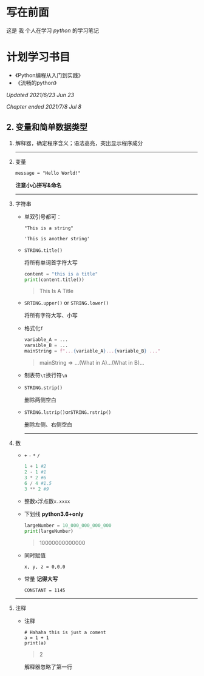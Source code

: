 # 写在前面

这是 我 个人在学习 <i>python</i> 的学习笔记



# 计划学习书目

* 《Python编程从入门到实践》
* 《流畅的python》

<i>Updated 2021/6/23 Jun 23</i>

<i>Chapter ended 2021/7/8 Jul 8</i>

## 2. 变量和简单数据类型

1. 解释器，确定程序含义；语法高亮，突出显示程序成分

   <hr>

2. 变量

   `message = "Hello World!"`

   **注意小心拼写&命名**

   <hr>

3. 字符串

   * 单双引号都可：

     `"This is a string"`

     `'This is another string'`

   * `STRING.title()`

     将所有单词首字符大写

     ```python
     content = "this is a title"
     print(content.title())
     ```

     > This Is A Title

   * `SRTING.upper()` or `STRING.lower()`

     将所有字符大写、小写

   * 格式化`f`

     ```python
     variable_A = ...
     varaible_B = ...
     mainString = f"...{variable_A}...{variable_B} ..."
     ```

     > mainString => ...(What in A)...(What in B)...

   * 制表符`\t`换行符`\n`

   * `STRING.strip()`

     删除两侧空白

   * `STRING.lstrip()`or`STRING.rstrip()`

     删除左侧、右侧空白

     <hr>

4. 数

   * `+` `-` `*` `/` 

     ```python
     1 + 1 #2
     2 - 1 #1
     3 * 2 #6
     6 / 4 #1.5
     3 ** 2 #9
     
     ```

   * 整数`x`浮点数`x.xxxx`

   * 下划线  **python3.6+only**

     ```python
     largeNumber = 10_000_000_000_000
     print(largeNumber)
     ```

     > 10000000000000

   * 同时赋值

     ```
     x, y, z = 0,0,0
     ```

   * 常量 **记得大写**

     ```
     CONSTANT = 1145
     ```

   <hr>

5. 注释

   * 注释

     ```
     # Hahaha this is just a coment
     a = 1 + 1
     print(a)
     ```

     > 2

     解释器忽略了第一行

     

